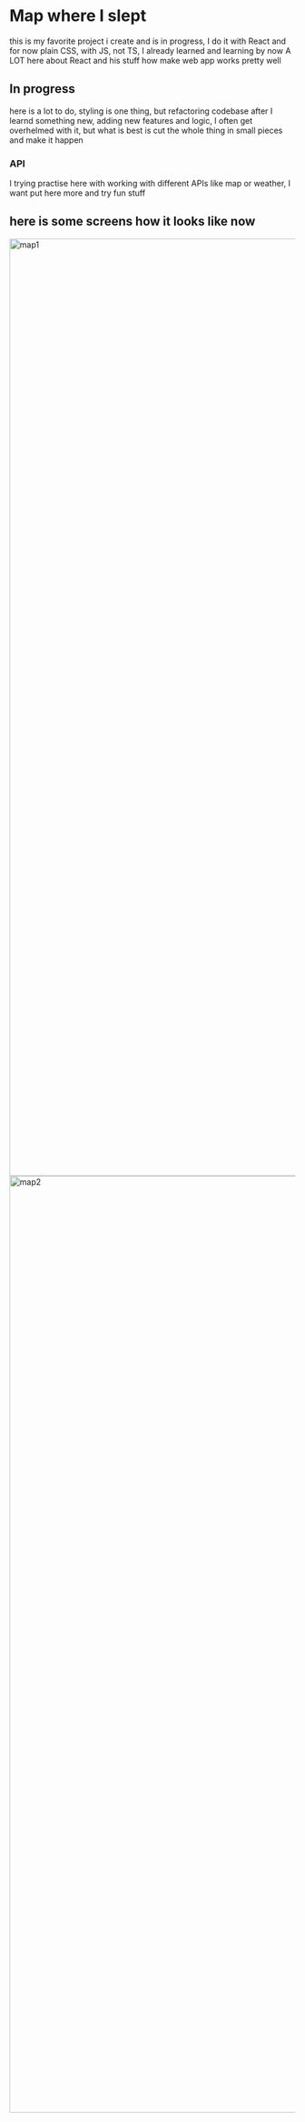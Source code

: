 # Map where I slept

this is my favorite project i create and is in progress, I do it with React and for now plain CSS, with JS, not TS, 
I already learned and learning by now A LOT here about React and his stuff how make web app works pretty well


## In progress

here is a lot to do, styling is one thing, but refactoring codebase after I learnd something new, adding new features and logic, I often get overhelmed with it, but what is best is cut the whole thing in small pieces and make it happen


### API  

I trying practise here with working with different APIs like map or weather, I want put here more and try fun stuff

## here is some screens how it looks like now  

<img width="1648" alt="map1" src="https://github.com/unikorm/map_Where_I_SLEPT/assets/71944799/0b1a417f-c07a-4c5b-92e2-da5d182e53b0">   

<img width="1647" alt="map2" src="https://github.com/unikorm/map_Where_I_SLEPT/assets/71944799/b8b7739d-8853-4f13-a2df-8e0018427edc">
